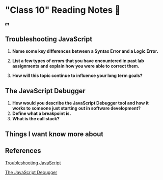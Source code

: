 # "Class 10" Reading Notes 📖

***m***

## Troubleshooting JavaScript

1. **Name some key differences between a Syntax Error and a Logic Error.**

2. **List a few types of errors that you have encountered in past lab assignments and explain how you were able to correct them.**
3. **How will this topic continue to influence your long term goals?**

## The JavaScript Debugger

1. **How would you describe the JavaScript Debugger tool and how it works to someone just starting out in software development?**
2. **Define what a breakpoint is.**
3. **What is the call stack?**

## Things I want know more about

## References

[Troubleshooting JavaScript](https://developer.mozilla.org/en-US/docs/Learn/JavaScript/First_steps/What_went_wrong)

[The JavaScript Debugger](https://developer.mozilla.org/en-US/docs/Learn/CSS/Building_blocks/Debugging_CSS)
